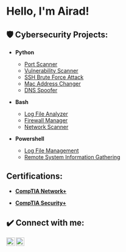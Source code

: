 <h1>Hello, I'm Airad! 

<h2>🛡️ Cybersecurity Projects:</h2>

- <b>Python</b>
  - [Port Scanner](https://github.com/AiradWasti/Portscanner/tree/main)
  - [Vulnerability Scanner](https://github.com/AiradWasti/Vulnerability-Scanner)
  - [SSH Brute Force Attack](https://github.com/AiradWasti/SSH-Brute-Force)
  - [Mac Address Changer](https://github.com/AiradWasti/Mac-Changer)
  - [DNS Spoofer](https://github.com/AiradWasti/DNS-Spoofer)

- <b>Bash</b>
  - [Log File Analyzer](https://github.com/AiradWasti/File_Analyzer/tree/main)
  - [Firewall Manager](https://github.com/AiradWasti/firewall_manager)
  - [Network Scanner](https://github.com/AiradWasti/Network-Scanner/tree/main)

- <b>Powershell</b>
  - [Log File Management](https://github.com/AiradWasti/Log-File-Management)
  - [Remote System Information Gathering](https://github.com/AiradWasti/Sysinfo-gathering)


<h2> Certifications:</h2>

- [<b>CompTIA Network+</b>](https://drive.google.com/file/d/1pmt4x-VOC4iB0P8nDiXU2bVjSmGwC1XE/view?usp=sharing) 

- [<b>CompTIA Security+</b>](https://drive.google.com/file/d/1z-cyuQT5gIC1MlTo0homTsMvvOD9eWth/view?usp=sharing)

<h2> ✔️ Connect with me:</h2>


[<img align="left" alt="AiradWasti | LinkedIn" width="22px" src="https://upload.wikimedia.org/wikipedia/commons/8/81/LinkedIn_icon.svg" />][linkedin]
[<img align="left" alt="AiradWasti | Instagram" width="22px" src="https://upload.wikimedia.org/wikipedia/commons/e/e7/Instagram_logo_2016.svg" />][instagram]


[instagram]: https://www.instagram.com/airad.w?igsh=Z2szenA2cXdjOTJ4&utm_source=qr
[linkedin]: https://www.linkedin.com/in/airad-wasti-a1266b239/
